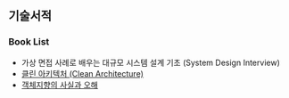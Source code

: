 ## 기술서적

### Book List

- 가상 면접 사례로 배우는 대규모 시스템 설계 기초 (System Design Interview)
- [클린 아키텍처 (Clean Architecture)](./clean-architecture)
- [객체지향의 사실과 오해](./객체지향의사실과오해)
